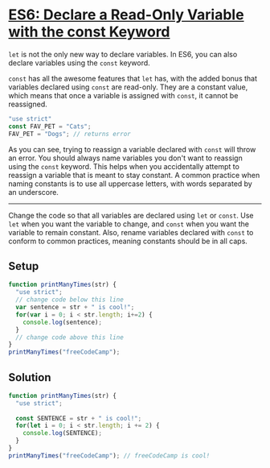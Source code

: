 # [ES6: Declare a Read-Only Variable with the const Keyword](https://learn.freecodecamp.org/javascript-algorithms-and-data-structures/es6/declare-a-read-only-variable-with-the-const-keyword)

`let` is not the only new way to declare variables. In ES6, you can also declare variables using the `const` keyword.

`const` has all the awesome features that `let` has, with the added bonus that variables declared using `const` are read-only. They are a constant value, which means that once a variable is assigned with `const`, it cannot be reassigned.

```js
"use strict"
const FAV_PET = "Cats";
FAV_PET = "Dogs"; // returns error
```

As you can see, trying to reassign a variable declared with `const` will throw an error. You should always name variables you don't want to reassign using the `const` keyword. This helps when you accidentally attempt to reassign a variable that is meant to stay constant. A common practice when naming constants is to use all uppercase letters, with words separated by an underscore.

---

Change the code so that all variables are declared using `let` or `const`. Use `let` when you want the variable to change, and `const` when you want the variable to remain constant. Also, rename variables declared with `const` to conform to common practices, meaning constants should be in all caps.

## Setup
```js
function printManyTimes(str) {
  "use strict";
  // change code below this line
  var sentence = str + " is cool!";
  for(var i = 0; i < str.length; i+=2) {
    console.log(sentence);
  }
  // change code above this line
}
printManyTimes("freeCodeCamp");
```

## Solution
```js
function printManyTimes(str) {
  "use strict";
  
  const SENTENCE = str + " is cool!";
  for(let i = 0; i < str.length; i += 2) {
    console.log(SENTENCE);
  }
}
printManyTimes("freeCodeCamp"); // freeCodeCamp is cool!
```